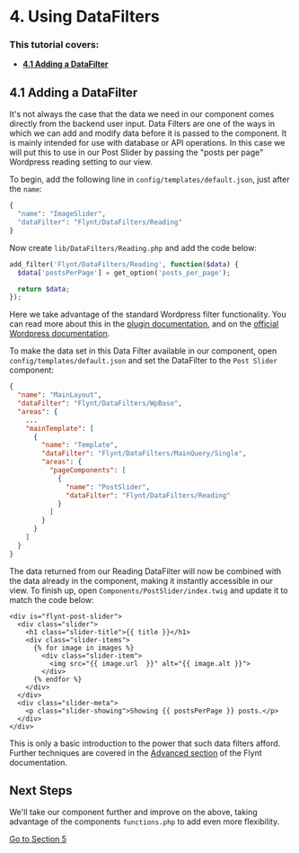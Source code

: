 # 4. Using DataFilters

<div class="alert">
  <h3>This tutorial covers:</h3>
  <ul>
    <li><strong><a href="#41-adding-a-datafilter">4.1 Adding a DataFilter</a></strong></li>
  </ul>
</div>

## 4.1 Adding a DataFilter
It's not always the case that the data we need in our component comes directly from the backend user input. Data Filters are one of the ways in which we can add and modify data before it is passed to the component. It is mainly intended for use with database or API operations. In this case we will put this to use in our Post Slider by passing the "posts per page" Wordpress reading setting to our view.

To begin, add the following line in `config/templates/default.json`, just after the `name`:

```php
{
  "name": "ImageSlider",
  "dataFilter": "Flynt/DataFilters/Reading"
}
```

Now create `lib/DataFilters/Reading.php` and add the code below:

```php
add_filter('Flynt/DataFilters/Reading', function($data) {
  $data['postsPerPage'] = get_option('posts_per_page');

  return $data;
});
```

<p class="source-note">Here we take advantage of the standard Wordpress filter functionality. You can read more about this in the <a href="../add-link">plugin documentation</a>, and on the <a href="https://codex.wordpress.org/Plugin_API#Hooks.2C_Actions_and_Filters" target="_blank">official Wordpress documentation</a>.</p>

To make the data set in this Data Filter available in our component, open `config/templates/default.json` and set the DataFilter to the `Post Slider` component:

```json
{
  "name": "MainLayout",
  "dataFilter": "Flynt/DataFilters/WpBase",
  "areas": {
    ...
    "mainTemplate": [
      {
        "name": "Template",
        "dataFilter": "Flynt/DataFilters/MainQuery/Single",
        "areas": {
          "pageComponents": [
            {
              "name": "PostSlider",
              "dataFilter": "Flynt/DataFilters/Reading"
            }
          ]
        }
      }
    ]
  }
}
```

The data returned from our Reading DataFilter will now be combined with the data already in the component, making it instantly accessible in our view. To finish up, open `Components/PostSlider/index.twig` and update it to match the code below:

```twig
<div is="flynt-post-slider">
  <div class="slider">
    <h1 class="slider-title">{{ title }}</h1>
    <div class="slider-items">
      {% for image in images %}
        <div class="slider-item">
          <img src="{{ image.url  }}" alt="{{ image.alt }}">
        </div>
      {% endfor %}
    </div>
  </div>
  <div class="slider-meta">
    <p class="slider-showing">Showing {{ postsPerPage }} posts.</p>
  </div>
</div>
```

This is only a basic introduction to the power that such data filters afford. Further techniques are covered in the [Advanced section](../advanced/readme.md) of the Flynt documentation.

<div class="alert alert-steps">
  <h2>Next Steps</h2>

  <p>We'll take our component further and improve on the above, taking advantage of the components <code>functions.php</code> to add even more flexibility.</p>

  <p><a href="modify-data.md" class="btn btn-primary">Go to Section 5</a></p>
</div>
